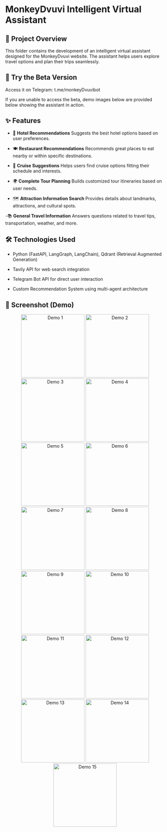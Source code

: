 # MonkeyDvuvi Intelligent Virtual Assistant
## 📁 Project Overview
This folder contains the development of an intelligent virtual assistant designed for the MonkeyDvuvi website. The assistant helps users explore travel options and plan their trips seamlessly.

## 🚀 Try the Beta Version
Access it on Telegram: t.me/monkeyDvuvibot

If you are unable to access the beta, demo images below are provided below showing the assistant in action.

## ✨ Features
- 🏨 **Hotel Recommendations**
Suggests the best hotel options based on user preferences.

- 🍽️ **Restaurant Recommendations**
Recommends great places to eat nearby or within specific destinations.

- 🚢 **Cruise Suggestions**
Helps users find cruise options fitting their schedule and interests.

- 🌍 **Complete Tour Planning**
Builds customized tour itineraries based on user needs.

- 🗺️ **Attraction Information Search**
Provides details about landmarks, attractions, and cultural spots.

-📚 **General Travel Information**
Answers questions related to travel tips, transportation, weather, and more.

## 🛠️ Technologies Used
- Python (FastAPI, LangGraph, LangChain), Qdrant (Retrieval Augmented Generation)

- Tavily API for web search integration

- Telegram Bot API for direct user interaction

- Custom Recommendation System using multi-agent architecture

## 📸 Screenshot (Demo)
<p align="center">
  <img src="image/anh1.jpg" alt="Demo 1" width="200"/>
  <img src="image/anh1.jpg" alt="Demo 2" width="200"/>
  <img src="image/anh1.jpg" alt="Demo 3" width="200"/>
  <img src="image/anh1.jpg" alt="Demo 4" width="200"/>
  <img src="image/anh1.jpg" alt="Demo 5" width="200"/>
  <img src="image/anh1.jpg" alt="Demo 6" width="200"/>
  <img src="image/anh1.jpg" alt="Demo 7" width="200"/>
  <img src="image/anh1.jpg" alt="Demo 8" width="200"/>
  <img src="image/anh1.jpg" alt="Demo 9" width="200"/>
  <img src="image/anh1.jpg" alt="Demo 10" width="200"/>
  <img src="image/anh1.jpg" alt="Demo 11" width="200"/>
  <img src="image/anh1.jpg" alt="Demo 12" width="200"/>
  <img src="image/anh1.jpg" alt="Demo 13" width="200"/>
  <img src="image/anh1.jpg" alt="Demo 14" width="200"/>
  <img src="image/anh1.jpg" alt="Demo 15" width="200"/>
</p>

